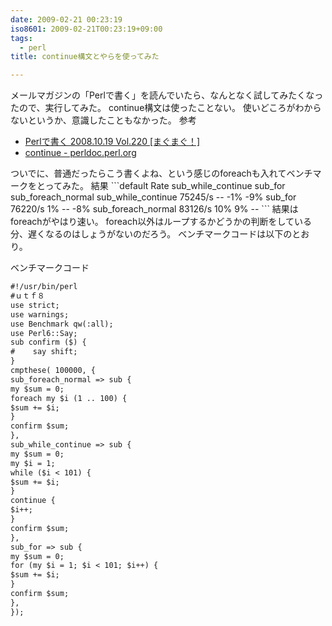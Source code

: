 ```yaml
---
date: 2009-02-21 00:23:19
iso8601: 2009-02-21T00:23:19+09:00
tags:
  - perl
title: continue構文とやらを使ってみた

---
```


メールマガジンの「Perlで書く」を読んでいたら、なんとなく試してみたくなったので、実行してみた。
continue構文は使ったことない。
使いどころがわからないというか、意識したこともなかった。
参考
<ul>
<li><a href="http://archive.mag2.com/0000109251/20081019210634000.html">Perlで書く 2008.10.19 Vol.220 [まぐまぐ！]</a></li>
<li><a href="http://perldoc.perl.org/functions/continue.html">continue - perldoc.perl.org</a></li>
</ul>
ついでに、普通だったらこう書くよね、という感じのforeachも入れてベンチマークをとってみた。
結果
```default
                      Rate sub_while_continue         sub_for sub_foreach_normal
sub_while_continue 75245/s                 --             -1%                -9%
sub_for            76220/s                 1%              --                -8%
sub_foreach_normal 83126/s                10%              9%                 --
```
結果はforeachがやはり速い。
foreach以外はループするかどうかの判断をしている分、遅くなるのはしょうがないのだろう。
ベンチマークコードは以下のとおり。


ベンチマークコード
```default
#!/usr/bin/perl
#ｕｔｆ８
use strict;
use warnings;
use Benchmark qw(:all);
use Perl6::Say;
sub confirm ($) {
#    say shift;
}
cmpthese( 100000, {
sub_foreach_normal => sub {
my $sum = 0;
foreach my $i (1 .. 100) {
$sum += $i;
}
confirm $sum;
},
sub_while_continue => sub {
my $sum = 0;
my $i = 1;
while ($i < 101) {
$sum += $i;
}
continue {
$i++;
}
confirm $sum;
},
sub_for => sub {
my $sum = 0;
for (my $i = 1; $i < 101; $i++) {
$sum += $i;
}
confirm $sum;
},
});
```
    	